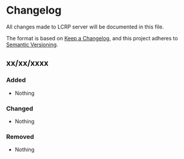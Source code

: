 # Changelog
All changes made to LCRP server will be documented in this file.

The format is based on [Keep a Changelog](https://keepachangelog.com/en/1.0.0/),
and this project adheres to [Semantic Versioning](https://semver.org/spec/v2.0.0.html).

 ## xx/xx/xxxx
 ### Added
 - Nothing
 
 ### Changed
 - Nothing
 
 ### Removed
 - Nothing
